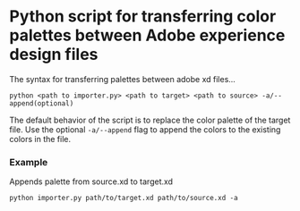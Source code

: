 # Python script for transferring color palettes between Adobe experience design files

The syntax for transferring palettes between adobe xd files...

```python <path to importer.py> <path to target> <path to source> -a/--append(optional)```

The default behavior of the script is to replace the color palette of the target file. Use the optional ```-a/--append``` flag to append the colors to the existing colors in the file.

### Example

Appends palette from source.xd to target.xd

```python importer.py path/to/target.xd path/to/source.xd -a```   
